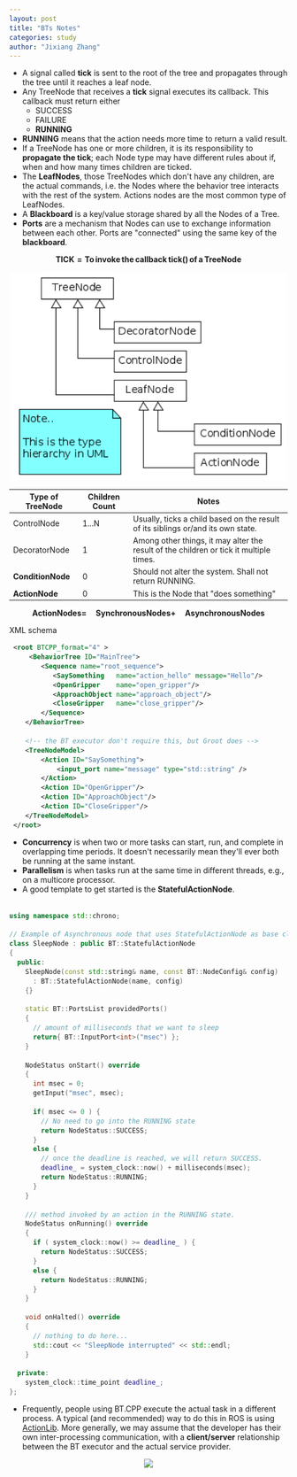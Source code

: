 ```yaml
---
layout: post
title: "BTs Notes"
categories: study
author: "Jixiang Zhang"
---
```


* A signal called **tick** is sent to the root of the tree and propagates through the tree until it reaches a leaf node.
* Any TreeNode that receives a **tick** signal executes its callback. This callback must return either
  * SUCCESS
  * FAILURE
  * **RUNNING**
* **RUNNING** means that the action needs more time to return a valid result.
* If a TreeNode has one or more children, it is its responsibility to **propagate the tick**; each Node type may have different rules about if, when and how many times children are ticked.
* The **LeafNodes**, those TreeNodes which don't have any children, are the actual commands, i.e. the Nodes where the behavior tree interacts with the rest of the system. Actions nodes are the most common type of LeafNodes.
* A **Blackboard** is a key/value storage shared by all the Nodes of a Tree.
* **Ports** are a mechanism that Nodes can use to exchange information between each other. Ports are "connected" using the same key of the **blackboard**.

$$
\mathbf{TICK = To\,invoke\,the\,callback\,tick()\,of\,a\,TreeNode}
$$

<p align="center">
  <img src="/images/nodes.png" width="500"/>
</p>

| Type of TreeNode  | Children Count | Notes                                                                                  |
| ----------------- | -------------- | -------------------------------------------------------------------------------------- |
| ControlNode       | 1...N          | Usually, ticks a child based on the result of its siblings or/and its own state.       |
| DecoratorNode     | 1              | Among other things, it may alter the result of the children or tick it multiple times. |
| **ConditionNode** | 0              | Should not alter the system. Shall not return RUNNING.                                 |
| **ActionNode**    | 0              | This is the Node that "does something"                                                 |

$$
\mathbf{ActionNodes = \quad SynchronousNodes + \quad AsynchronousNodes}
$$

XML schema

```xml
 <root BTCPP_format="4" >
     <BehaviorTree ID="MainTree">
        <Sequence name="root_sequence">
           <SaySomething   name="action_hello" message="Hello"/>
           <OpenGripper    name="open_gripper"/>
           <ApproachObject name="approach_object"/>
           <CloseGripper   name="close_gripper"/>
        </Sequence>
    </BehaviorTree>
    
    <!-- the BT executor don't require this, but Groot does -->     
    <TreeNodeModel>
        <Action ID="SaySomething">
            <input_port name="message" type="std::string" />
        </Action>
        <Action ID="OpenGripper"/>
        <Action ID="ApproachObject"/>
        <Action ID="CloseGripper"/>      
    </TreeNodeModel>
 </root>
```

* **Concurrency** is when two or more tasks can start, run, and complete in overlapping time periods. It doesn't necessarily mean they'll ever both be running at the same instant.
* **Parallelism** is when tasks run at the same time in different threads, e.g., on a multicore processor.
* A good template to get started is the **StatefulActionNode**.

```c++

using namespace std::chrono;

// Example of Asynchronous node that uses StatefulActionNode as base class
class SleepNode : public BT::StatefulActionNode
{
  public:
    SleepNode(const std::string& name, const BT::NodeConfig& config)
      : BT::StatefulActionNode(name, config)
    {}

    static BT::PortsList providedPorts()
    {
      // amount of milliseconds that we want to sleep
      return{ BT::InputPort<int>("msec") };
    }

    NodeStatus onStart() override
    {
      int msec = 0;
      getInput("msec", msec);

      if( msec <= 0 ) {
        // No need to go into the RUNNING state
        return NodeStatus::SUCCESS;
      }
      else {
        // once the deadline is reached, we will return SUCCESS.
        deadline_ = system_clock::now() + milliseconds(msec);
        return NodeStatus::RUNNING;
      }
    }

    /// method invoked by an action in the RUNNING state.
    NodeStatus onRunning() override
    {
      if ( system_clock::now() >= deadline_ ) {
        return NodeStatus::SUCCESS;
      }
      else {
        return NodeStatus::RUNNING;
      }
    }

    void onHalted() override
    {
      // nothing to do here...
      std::cout << "SleepNode interrupted" << std::endl;
    }

  private:
    system_clock::time_point deadline_;
};
```

* Frequently, people using BT.CPP execute the actual task in a different process. A typical (and recommended) way to do this in ROS is using [ActionLib](https://github.com/ros/actionlib). More generally, we may assume that the developer has their own inter-processing communication, with a **client/server** relationship between the BT executor and the actual service provider.

<p align="center">
  <img src="https://wiki.ros.org/actionlib?action=AttachFile&do=get&target=client_server_interaction.png" width="500"/>
</p>

